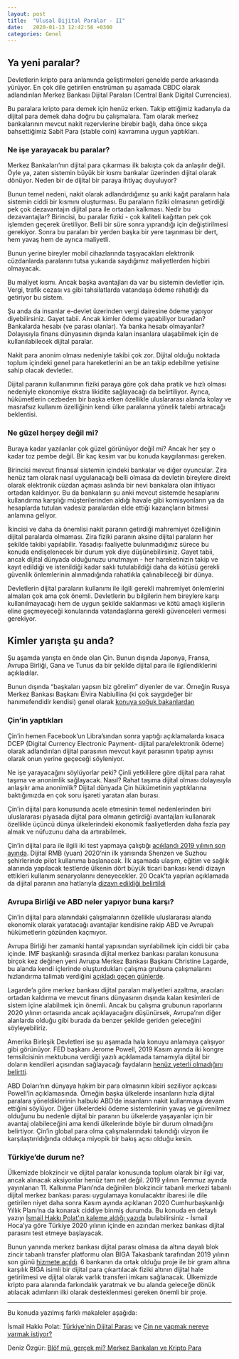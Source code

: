 ```yaml
---
layout: post
title:  "Ulusal Dijital Paralar - II"
date:   2020-01-13 12:42:56 +0300
categories: Genel
---
```



## Ya yeni paralar?

Devletlerin kripto para anlamında geliştirmeleri genelde perde arkasında yürüyor. En çok dile getirilen enstrüman şu aşamada CBDC olarak adlandırılan Merkez Bankası Dijital Paraları (Central Bank Digital Currencies). 

Bu paralara kripto para demek için henüz erken. Takip ettiğimiz kadarıyla da dijital para demek daha doğru bu çalışmalara. Tam olarak merkez bankalarının mevcut nakit rezervlerine birebir bağlı, daha önce sıkça bahsettiğimiz Sabit Para (stable coin) kavramına uygun yaptıkları. 

### Ne işe yarayacak bu paralar?

Merkez Bankaları’nın dijital para çıkarması ilk bakışta çok da anlaşılır değil. Öyle ya, zaten sistemin büyük bir kısmı bankalar üzerinden dijital olarak dönüyor. Neden bir de dijital bir paraya ihtiyaç duyuluyor?

Bunun temel nedeni, nakit olarak adlandırdığımız şu anki kağıt paraların hala sistemin ciddi bir kısmını oluşturması. Bu paraların fiziki olmasının getirdiği pek çok dezavantajın dijital para ile ortadan kalkması. Nedir bu dezavantajlar? Birincisi, bu paralar fiziki - çok kaliteli kağıttan pek çok işlemden geçerek üretiliyor. Belli bir süre sonra yıprandığı için değiştirilmesi gerekiyor. Sonra bu paraları bir yerden başka bir yere taşınması bir dert, hem yavaş hem de ayrıca maliyetli. 

Bunun yerine bireyler mobil cihazlarında taşıyacakları elektronik cüzdanlarda paralarını tutsa yukarıda saydığımız maliyetlerden hiçbiri olmayacak. 

Bu maliyet kısmı. Ancak başka avantajları da var bu sistemin devletler için. Vergi, trafik cezası vs gibi tahsilatlarda vatandaşa ödeme rahatlığı da getiriyor bu sistem. 

Şu anda da insanlar e-devlet üzerinden vergi dairesine ödeme yapıyor diyebilirsiniz. Gayet tabii. Ancak kimler ödeme yapabiliyor buradan? Bankalarda hesabı (ve parası olanlar). Ya banka hesabı olmayanlar? Dolayısıyla finans dünyasının dışında kalan insanlara ulaşabilmek için de kullanılabilecek dijital paralar. 

Nakit para anonim olması nedeniyle takibi çok zor. Dijital olduğu noktada toplum içindeki genel para hareketlerini an be an takip edebilme yetisine sahip olacak devletler. 

Dijital paranın kullanımının fiziki paraya göre çok daha pratik ve hızlı olması nedeniyle ekonomiye ekstra likidite sağlayacağı da belirtiliyor. Ayrıca, hükümetlerin cezbeden bir başka etken özellikle uluslararası alanda kolay ve masrafsız kullanım özelliğinin kendi ülke paralarına yönelik talebi artıracağı beklentisi.  

### Ne güzel herşey değil mi?

Buraya kadar yazılanlar çok güzel görünüyor değil mi? Ancak her şey o kadar toz pembe değil. Bir kaç kesim var bu konuda kaygılanması gereken. 

Birincisi mevcut finansal sistemin içindeki bankalar ve diğer oyuncular. Zira henüz tam olarak nasıl uygulanacağı belli olmasa da devletin bireylere direkt olarak elektronik cüzdan açması aslında bir nevi bankalara olan ihtiyacı ortadan kaldırıyor. Bu da bankaların şu anki mevcut sistemde hesaplarını kullandırma karşılığı müşterilerinden aldığı havale gibi komisyonların ya da hesaplarda tutulan vadesiz paralardan elde ettiği kazançların bitmesi anlamına geliyor. 

İkincisi ve daha da önemlisi nakit paranın getirdiği mahremiyet özelliğinin dijital paralarda olmaması. Zira fiziki paranın aksine dijital paraların her şekilde takibi yapılabilir. Yasadışı faaliyette bulunmadığınız sürece bu konuda endişelenecek bir durum yok diye düşünebilirsiniz. Gayet tabii, ancak dijital dünyada olduğunuzu unutmayın - her hareketinizin takip ve kayıt edildiği ve istenildiği kadar saklı tutulabildiği daha da kötüsü gerekli güvenlik önlemlerinin alınmadığında rahatlıkla çalınabileceği bir dünya. 

Devletlerin dijital paraların kullanımı ile ilgili gerekli mahremiyet önlemlerini almaları çok ama çok önemli. Devletlerin bu bilgilerin hem bireylere karşı kullanılmayacağı hem de uygun şekilde saklanması ve kötü amaçlı kişilerin eline geçmeyeceği konularında vatandaşlarına gerekli güvenceleri vermesi gerekiyor. 

## Kimler yarışta şu anda?

Şu aşamda yarışta en önde olan Çin. Bunun dışında Japonya, Fransa, Avrupa Birliği, Gana ve Tunus da bir şekilde dijital para ile ilgilendiklerini açıkladılar. 

Bunun dışında “başkaları yapsın biz görelim” diyenler de var. Örneğin Rusya Merkez Bankası Başkanı Elvira Nabiullina (ki çok saygıdeğer bir hanımefendidir kendisi) genel olarak [konuya soğuk bakanlardan](https://decrypt.co/15930/head-of-russian-central-bank-lets-companies-test-stablecoins) 

### Çin’in yaptıkları 

Çin’in hemen Facebook’un Libra’sından sonra yaptığı açıklamalarda kısaca DCEP (Digital Currency Electronic Payment- dijital para/elektronik ödeme) olarak adlandırılan dijital parasının mevcut kayıt parasının tıpatıp aynısı olarak onun yerine geçeceği söyleniyor. 

Ne işe yarayacağını söylüyorlar peki? Çinli yetkililere göre dijital para rahat taşıma ve anonimlik sağlayacak. Nasıl? Rahat taşıma dijital olması dolayısıyla anlaşılır ama anonimlik? Dijital dünyada Çin hükümetinin yaptıklarına baktığımızda en çok soru işareti yaratan alan burası. 

Çin’in dijital para konusunda acele etmesinin temel nedenlerinden biri uluslararası piyasada dijital para olmanın getirdiği avantajları kullanarak özellikle üçüncü dünya ülkelerindeki ekonomik faaliyetlerden daha fazla pay almak ve nüfuzunu daha da artırabilmek. 

Çin’in dijital para ile ilgili iki test yapmaya çalıştığı [açıklandı 2019 yılının son ayında](https://www.coindesk.com/chinas-central-bank-likely-to-pilot-digital-currency-in-cities-of-shenzhen-and-suzhou-report). Dijital RMB (yuan) 2020’nin ilk yarısında Shenzen ve Suzhou şehirlerinde pilot kullanıma başlanacak. İlk aşamada ulaşım, eğitim ve sağlık alanında yapılacak testlerde ülkenin dört büyük ticari bankası kendi dizayn ettikleri kullanım senaryolarını deneyecekler.  20 Ocak’ta yapılan açıklamada da dijital paranın ana hatlarıyla [dizayn edildiği belirtildi](https://www.theblockcrypto.com/linked/52616/chinas-central-bank-says-it-has-completed-top-level-design-of-digital-currency)

### Avrupa Birliği ve ABD neler yapıyor buna karşı?

Çin’in dijital para alanındaki çalışmalarının özellikle uluslararası alanda ekonomik olarak yaratacağı avantajlar kendisine rakip ABD ve Avrupalı hükümetlerin gözünden kaçmıyor.

Avrupa Birliği her zamanki hantal yapısından sıyrılabilmek için ciddi bir çaba içinde. IMF başkanlığı sırasında dijital merkez bankası paraları konusuna birçok kez değinen yeni Avrupa Merkez Bankası Başkanı Christine Lagarde, bu alanda kendi içlerinde oluşturdukları çalışma grubuna çalışmalarını hızlandırma talimatı verdiğini [açıkladı geçen günlerde](https://www.ledgerinsights.com/ecb-euro-central-bank-digital-currency-cbdc/). 

Lagarde’a göre merkez bankası dijital paraları maliyetleri azaltma, aracıları ortadan kaldırma ve mevcut finans dünyasının dışında kalan kesimleri de sistem içine alabilmek için önemli.  Ancak bu çalışma grubunun raporlarını 2020 yılının ortasında ancak açıklayacağını düşünürsek, Avrupa’nın diğer alanlarda olduğu gibi burada da benzer şekilde geriden geleceğini söyleyebiliriz. 

Amerika Birleşik Devletleri ise şu aşamada hala konuyu anlamaya çalışıyor gibi görünüyor. FED başkanı Jerome Powell, 2019 Kasım ayında iki kongre temsilcisinin mektubuna verdiği yazılı açıklamada tamamıyla dijital bir doların kendileri açısından sağlayacağı faydaların [henüz yeterli olmadığını belirtti](https://www.coindesk.com/fed-reserve-evaluating-digital-dollar-but-benefits-still-unclear-says-chairman). 

ABD Doları’nın dünyaya hakim bir para olmasının kibiri seziliyor açıkcası Powell’in açıklamasında. Örneğin başka ülkelerde insanların hızla dijital paralara yöneldiklerinin halbuki ABD’de insanların nakit kullanmaya devam ettiğini söylüyor. Diğer ülkelerdeki ödeme sistemlerinin yavaş ve güvenilmez olduğunu bu nedenle dijital bir paranın bu ülkelerde yaşayanlar için bir avantaj olabileceğini ama kendi ülkelerinde böyle bir durum olmadığını belirtiyor. Çin’in global para olma çalışmalarındaki takındığı vizyon ile karşılaştırıldığında oldukça miyopik bir bakış açısı olduğu kesin. 

### Türkiye’de durum ne?
Ülkemizde blokzincir ve dijital paralar konusunda toplum olarak bir ilgi var, ancak alınacak aksiyonlar henüz tam net değil. 2019 yılının Temmuz ayında yayınlanan 11. Kalkınma Planı’nda değinilen blokzincir tabanlı merkezi tabanlı dijital merkez bankası parası uygulamaya konulacaktır ibaresi ile dile getirilen niyet daha sonra Kasım ayında açıklanan 2020 Cumhurbaşkanlığı Yıllık Planı’na da konarak ciddiye binmiş durumda. Bu konuda en detaylı yazıyı [İsmail Hakkı Polat’ın kaleme aldığı yazıda](https://ismailhpolat.com/t%C3%BCrkiyenin-dijital-paras%C4%B1-4cd75e3f5f2) bulabilirsiniz - İsmail Hoca’ya göre Türkiye 2020 yılının içinde en azından merkez bankası dijital parasını test etmeye başlayacak. 

Bunun yanında merkez bankası dijital parası olmasa da altına dayalı blok zincir tabanlı transfer platformu olan BIGA Takasbank tarafından 2019 yılının son günü [hizmete açıldı](https://www.takasbank.com.tr/tr/duyurular/duyuru-detay/takasbank-blokzincir-tabanli-transfer-platformu-biga-dijital-altin-ile-hizmete-girdi). 6 bankanın da ortak olduğu proje ile bir gram altına karşılık BIGA isimli bir dijital para çıkartılacak fiziki altının dijital hale getirilmesi ve djijtal olarak varlık transferi imkanı sağlanacak. Ülkemizde kripto para alanında farkındalık yaratmak ve bu alanda geleceğe dönük atılacak adımların ilki olarak desteklenmesi gereken önemli bir proje. 

---

Bu konuda yazılmış farklı makaleler aşağıda: 


İsmail Hakkı Polat: [Türkiye'nin Dijital Parası](https://ismailhpolat.com/t%C3%BCrkiyenin-dijital-paras%C4%B1-4cd75e3f5f2)
ve [Çin ne yapmak nereye varmak istiyor?](https://ismailhpolat.com/%C3%A7in-ne-yapmak-nereye-varmak-istiyor-50b4415c443d)

Deniz Özgür: [Blöf mü, gerçek mi? Merkez Bankaları ve Kripto Para](https://medium.com/@denizozzgur/merkez-bankas%C4%B1-kripto-para-bas%C4%B1yor-bl%C3%B6f-m%C3%BC-ger%C3%A7ek-mi-63cbecc29962)
